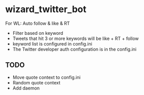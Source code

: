 # wizard_twitter_bot
For WL: Auto follow &amp; like &amp; RT
- Filter based on keyword
- Tweets that hit 3 or more keywords will be like + RT + follow
- keyword list is configured in config.ini
- The Twitter developer auth configuration is in the config.ini 

## TODO
- Move quote context to config.ini
- Random quote context
- Add daemon